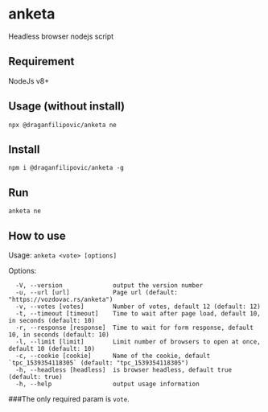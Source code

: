 # anketa
Headless browser nodejs script

## Requirement
NodeJs v8+

## Usage (without install)
```
npx @draganfilipovic/anketa ne
```

## Install
```
npm i @draganfilipovic/anketa -g
```

## Run
```
anketa ne
```

## How to use
Usage: `anketa <vote> [options]`

Options:
```
  -V, --version              output the version number
  -u, --url [url]            Page url (default: "https://vozdovac.rs/anketa")
  -v, --votes [votes]        Number of votes, default 12 (default: 12)
  -t, --timeout [timeout]    Time to wait after page load, default 10, in seconds (default: 10)
  -r, --response [response]  Time to wait for form response, default 10, in seconds (default: 10)
  -l, --limit [limit]        Limit number of browsers to open at once, default 10 (default: 10)
  -c, --cookie [cookie]      Name of the cookie, default `tpc_1539354118305` (default: "tpc_1539354118305")
  -h, --headless [headless]  is browser headless, default true (default: true)
  -h, --help                 output usage information
```

###The only required param is `vote`.

